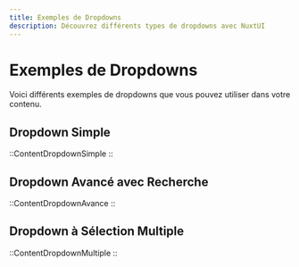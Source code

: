 ```yaml
---
title: Exemples de Dropdowns
description: Découvrez différents types de dropdowns avec NuxtUI
---
```


# Exemples de Dropdowns

Voici différents exemples de dropdowns que vous pouvez utiliser dans votre contenu.

## Dropdown Simple

::ContentDropdownSimple
::

## Dropdown Avancé avec Recherche

::ContentDropdownAvance
::

## Dropdown à Sélection Multiple

::ContentDropdownMultiple
:: 